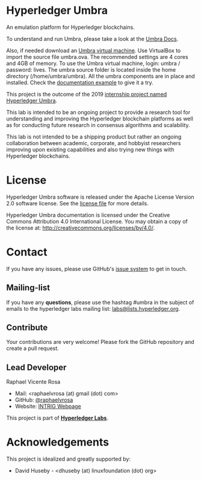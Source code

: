 # Hyperledger Umbra

An emulation platform for Hyperledger blockchains.

To understand and run Umbra, please take a look at the [Umbra Docs](https://umbra-labs.readthedocs.io/en/latest/).

Also, if needed download an [Umbra virtual machine](https://intrig.dca.fee.unicamp.br:8840/owncloud/index.php/s/aKYbP8TxlxymRHY). 
Use VirtualBox to import the source file umbra.ova. The recommended settings are 4 cores and 4GB of memory. To use the Umbra virtual machine, login: umbra / password: lives. The umbra source folder is located inside the home directory (/home/umbra/umbra). All the umbra components are in place and installed. Check the [documentation example](https://umbra-labs.readthedocs.io/en/latest/example.html) to give it a try.

This project is the outcome of the 2019 [internship project named Hyperledger Umbra](https://wiki.hyperledger.org/display/INTERN/Hyperledger+Umbra%3A+Simulating+Hyperledger+Blockchains+using+Mininet).

This lab is intended to be an ongoing project to provide a research tool for understanding and improving the Hyperledger blockchain platforms as well as for conducting future research in consensus algorithms and scalability.

This lab is not intended to be a shipping product but rather an ongoing collaboration between academic, corporate, and hobbyist researchers improving upon existing capabilities and also trying new things with Hyperledger blockchains.

# License

Hyperledger Umbra software is released under the Apache License Version 2.0 software license. See the [license file](LICENSE) for more details.

Hyperledger Umbra documentation is licensed under the Creative Commons Attribution 4.0 International License. You may obtain a copy of the license at: http://creativecommons.org/licenses/by/4.0/.

# Contact

If you have any issues, please use GitHub's [issue system](https://github.com/hyperledger-labs/umbra/issues) to get in touch.

## Mailing-list

If you have any **questions**, please use the hashtag #umbra in the subject of emails to the hyperledger labs mailing list: labs@lists.hyperledger.org.

## Contribute

Your contributions are very welcome! Please fork the GitHub repository and create a pull request.

## Lead Developer

Raphael Vicente Rosa
* Mail: <raphaelvrosa (at) gmail (dot) com>
* GitHub: [@raphaelvrosa](https://github.com/raphaelvrosa)
* Website: [INTRIG Webpage](https://intrig.dca.fee.unicamp.br/raphaelvrosa/)

This project is part of [**Hyperledger Labs**](https://www.hyperledger.org/blog/2018/01/23/introducing-hyperledger-labs).

# Acknowledgements

This project is idealized and greatly supported by:
- David Huseby - <dhuseby (at) linuxfoundation (dot) org>